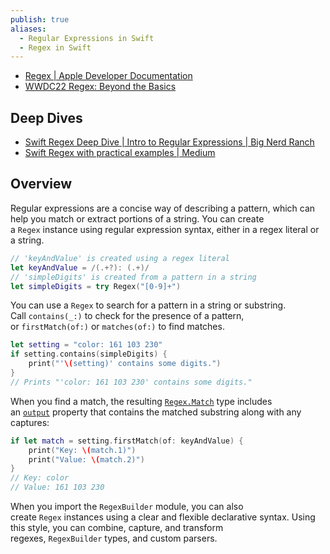 ```yaml
---
publish: true
aliases:
  - Regular Expressions in Swift
  - Regex in Swift
---
```


- [Regex | Apple Developer Documentation](https://developer.apple.com/documentation/swift/regex)
- [WWDC22 Regex: Beyond the Basics](https://wwdcnotes.com/documentation/wwdcnotes/wwdc22-110358-swift-regex-beyond-the-basics/) 
## Deep Dives
- [Swift Regex Deep Dive | Intro to Regular Expressions | Big Nerd Ranch](https://bignerdranch.com/blog/swift-regex/) 
- [Swift Regex with practical examples | Medium](https://blorenzop.medium.com/swift-regex-56eaf81e6d1e)

## Overview
Regular expressions are a concise way of describing a pattern, which can help you match or extract portions of a string. You can create a `Regex` instance using regular expression syntax, either in a regex literal or a string.

```swift
// 'keyAndValue' is created using a regex literal
let keyAndValue = /(.+?): (.+)/
// 'simpleDigits' is created from a pattern in a string
let simpleDigits = try Regex("[0-9]+")
```

You can use a `Regex` to search for a pattern in a string or substring. Call `contains(_:)` to check for the presence of a pattern, or `firstMatch(of:)` or `matches(of:)` to find matches.

```swift
let setting = "color: 161 103 230"
if setting.contains(simpleDigits) {
    print("'\(setting)' contains some digits.")
}
// Prints "'color: 161 103 230' contains some digits."
```
When you find a match, the resulting [`Regex.Match`](https://developer.apple.com/documentation/swift/regex/match) type includes an [`output`](https://developer.apple.com/documentation/swift/regex/match/output) property that contains the matched substring along with any captures:

```swift
if let match = setting.firstMatch(of: keyAndValue) {
    print("Key: \(match.1)")
    print("Value: \(match.2)")
}
// Key: color
// Value: 161 103 230
```

When you import the `RegexBuilder` module, you can also create `Regex` instances using a clear and flexible declarative syntax. Using this style, you can combine, capture, and transform regexes, `RegexBuilder` types, and custom parsers.
